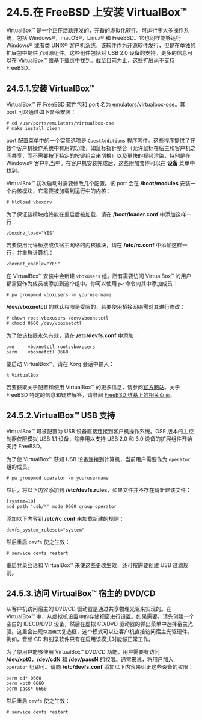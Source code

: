 # 24.5.在 FreeBSD 上安装 VirtualBox™

VirtualBox™ 是一个正在活跃开发的，完备的虚拟化软件。可运行于大多操作系统，包括 Windows®，macOS®，Linux® 和 FreeBSD。它也同样能够运行 Windows® 或者类 UNIX® 客户机系统。该软件作为开源软件发行，但是在单独的扩展包中提供了闭源组件。这些组件包括对 USB 2.0 设备的支持。更多的信息可以在 [VirtualBox™ 维基下载页](http://www.virtualbox.org/wiki/Downloads)中找到。截至目前为止，这些扩展尚不支持 FreeBSD。

## 24.5.1.安装 VirtualBox™

VirtualBox™ 在 FreeBSD 软件包和 port 名为 [emulators/virtualbox-ose](https://cgit.freebsd.org/ports/tree/emulators/virtualbox-ose/pkg-descr)。其 port 可以通过如下命令安装：

```
# cd /usr/ports/emulators/virtualbox-ose
# make install clean
```

port 配置菜单中的一个实用选项是 `GuestAdditions` 程序套件。这些程序提供了在数个客户机操作系统中有用的功能，如鼠标指针整合（允许鼠标在宿主和客户机之间共享，而不需要按下特定的按键组合来切换）以及更快的视频渲染，特别是在 Windows® 客户机当中。在客户机安装完成后，这些附加套件可以在 **设备** 菜单中找到。

VirtualBox™ 初次启动时需要修改几个配置。该 port 会在 **/boot/modules** 安装一个内核模块，它需要被加载到运行中的内核：

```
# kldload vboxdrv
```

为了保证该模块始终能在重启后被加载，请在 **/boot/loader.conf** 中添加这样一行：

```
vboxdrv_load="YES"
```

若要使用允许桥接或仅宿主网络的内核模块，请在 **/etc/rc.conf** 中添加这样一行，并重启计算机：

```
vboxnet_enable="YES"
```

在 VirtualBox™ 安装中会新建 `vboxusers` 组。所有需要访问 VirtualBox™ 的用户都需要作为成员被添加到这个组中。你可以使用 `pw` 命令向其中添加成员：

```
# pw groupmod vboxusers -m yourusername
```

**/dev/vboxnetctl** 的默认权限是受限的，若要使用桥接网络需对其进行修改：

```
# chown root:vboxusers /dev/vboxnetctl
# chmod 0660 /dev/vboxnetctl
```

为了使该权限永久有效，请在 **/etc/devfs.conf** 中添加：

```
own     vboxnetctl root:vboxusers
perm    vboxnetctl 0660
```

要启动 VirtualBox™，请在 Xorg 会话中输入：

```
% VirtualBox
```

若要获取关于配置和使用 VirtualBox™ 的更多信息，请参阅[官方网站](http://www.virtualbox.org/)。关于 FreeBSD 特定的信息和疑难解答，请参阅 [FreeBSD 维基上的相关页面](http://wiki.freebsd.org/VirtualBox)。

## 24.5.2.VirtualBox™ USB 支持

VirtualBox™ 可被配置为 USB 设备直接连接到客户机操作系统。OSE 版本的主控制器仅限模拟 USB 1.1 设备，除非用以支持 USB 2.0 和 3.0 设备的扩展组件开始支持 FreeBSD。

为了使 VirtualBox™ 获知 USB 设备连接到计算机，当前用户需要作为 `operator` 组的成员。

```
# pw groupmod operator -m yourusername
```

然后，将以下内容添加到 **/etc/devfs.rules**，如果文件并不存在请新建该文件：

```
[system=10]
add path 'usb/*' mode 0660 group operator
```

添加以下内容到 **/etc/rc.conf** 来加载新建的规则：

```
devfs_system_ruleset="system"
```

然后重启 `devfs` 使之生效：

```
# service devfs restart
```

重启登录会话和 VirtualBox™ 来使这些更改生效，还可按需要创建 USB 过滤规则。

## 24.5.3.访问 VirtualBox™ 宿主的 DVD/CD

从客户机访问宿主的 DVD/CD 驱动器是通过共享物理光驱来实现的。在 VirtualBox™ 中，从虚拟机设置中的存储视窗进行设置。如果需要，请先创建一个空白的 IDECD/DVD 设备，然后在虚拟 CD/DVD 驱动器的弹出菜单中选择宿主光驱。这里会出现`穿透模式`复选框，这个模式可以让客户机直接访问宿主光驱硬件。例如，音频 CD 和刻录软件只有在启用该模式时能够正常工作。

为了使用户能够使用 VirtualBox™ DVD/CD 功能，用户需要有访问 **/dev/xpt0**，**/dev/cdN** 和 **/dev/passN** 的权限。通常来说，将用户加入 `operator` 组即可。请向 **/etc/devfs.conf** 添加以下内容来纠正这些设备的权限：

```
perm cd* 0660
perm xpt0 0660
perm pass* 0660
```

然后重启 `devfs` 使之生效：

```
# service devfs restart
```